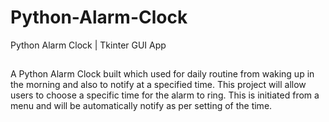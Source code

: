 # Python-Alarm-Clock
Python Alarm Clock | Tkinter GUI App

##
A Python Alarm Clock built which used for daily routine from waking up in the morning and also to notify  at a specified time. This project will allow users to choose a specific time for the alarm to ring. This is initiated from a menu and will be automatically notify as per setting of the time. 
